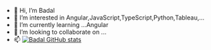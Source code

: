 - 👋 Hi, I’m Badal
- 👀 I’m interested in Angular,JavaScript,TypeScript,Python,Tableau,...
- 🌱 I’m currently learning ...Angular
- 💞️ I’m looking to collaborate on ...
- 📫
[![Badal GitHub stats](https://github-readme-stats.vercel.app/api?username=pateba06)](https://github.com/anuraghazra/github-readme-stats)
<!---
pateba06/pateba06 is a ✨ special ✨ repository because its `README.md` (this file) appears on your GitHub profile.
You can click the Preview link to take a look at your changes.
--->
